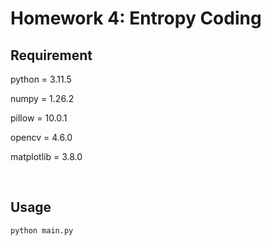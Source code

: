 # Homework 4: Entropy Coding

## Requirement

python = 3.11.5

numpy = 1.26.2

pillow = 10.0.1

opencv = 4.6.0

matplotlib = 3.8.0

<Br>

## Usage

```=python
python main.py
```
